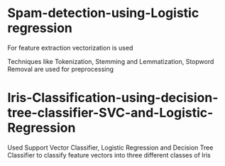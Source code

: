 # Spam-detection-using-Logistic regression
For feature extraction vectorization is used

Techniques like Tokenization, Stemming and Lemmatization, Stopword Removal 
are used for preprocessing 

# Iris-Classification-using-decision-tree-classifier-SVC-and-Logistic-Regression

Used Support Vector Classifier, Logistic Regression and Decision Tree Classifier to classify feature vectors into three different classes of Iris
